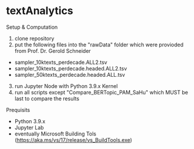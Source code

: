# textAnalytics

Setup & Computation
1) clone repository
2) put the following files into the "rawData" folder which were provioded from Prof. Dr. Gerold Schneider
  - sampler_10ktexts_perdecade.ALL2.tsv
  - sampler_10ktexts_perdecade.headed.ALL2.tsv
  - sampler_50ktexts_perdecade.headed.ALL.tsv
3) run Jupyter Node with Python 3.9.x Kernel
4) run all scripts except "Compare_BERTopic_PAM_SaHu" which MUST be last to compare the results

Prequisits
- Python 3.9.x
- Jupyter Lab
- eventually Microsoft Building Tols (https://aka.ms/vs/17/release/vs_BuildTools.exe)
